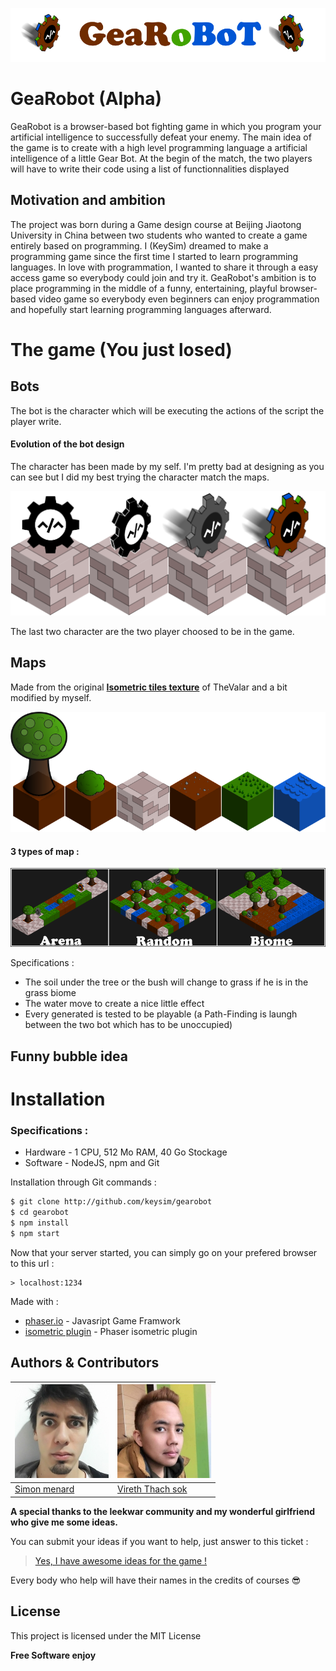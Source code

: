 ![Image of title](https://raw.githubusercontent.com/keysim/gearobot/master/doc/img/title.png)
# GeaRobot (Alpha)
GeaRobot is a browser-based bot fighting game in which you program your artificial intelligence to successfully defeat your enemy.
The main idea of the game is to create with a high level programming language a artificial intelligence of a little Gear Bot. At the begin of the match, the two players will have to write their code using a list of functionnalities displayed

## Motivation and ambition
The project was born during a Game design course at Beijing Jiaotong University in China between two students who wanted to create a game entirely based on programming. I (KeySim) dreamed to make a programming game since the first time I started to learn programming languages. In love with programmation, I wanted to share it through a easy access game so everybody could join and try it.
GeaRobot's ambition is to place programming in the middle of a funny, entertaining, playful browser-based video game so everybody even beginners can enjoy programmation and hopefully start learning programming languages afterward.


# The game (You just losed)

## Bots
The bot is the character which will be executing the actions of the script the player write.
#### Evolution of the bot design
The character has been made by my self. I'm pretty bad at designing as you can see but I did my best trying the character match the maps.

![Image of the bots](https://raw.githubusercontent.com/keysim/gearobot/master/doc/img/botDesign.png)

The last two character are the two player choosed to be in the game.

## Maps
Made from the original [**Isometric tiles texture**](http://opengameart.org/content/isometric-tileset) of TheValar and a bit modified by myself.

![Image of the tiles](https://raw.githubusercontent.com/keysim/gearobot/master/doc/img/mapTiles.png)

#### 3 types of map :

![Image of the maps](https://raw.githubusercontent.com/keysim/gearobot/master/doc/img/maps.png)

Specifications :
* The soil under the tree or the bush will change to grass if he is in the grass biome
* The water move to create a nice little effect
* Every generated is tested to be playable (a Path-Finding is laungh between the two bot which has to be unoccupied)

## Funny bubble idea


# Installation

### Specifications :
- Hardware - 1 CPU, 512 Mo RAM, 40 Go Stockage
- Software - NodeJS, npm and Git

Installation through Git commands :
```bash
$ git clone http://github.com/keysim/gearobot
$ cd gearobot
$ npm install
$ npm start
```
Now that your server started, you can simply go on your prefered browser to this url :
```
> localhost:1234
```

Made with :
* [phaser.io](http://phaser.io) - Javasript Game Framwork
* [isometric plugin](http://rotates.org/phaser/iso) - Phaser isometric plugin


## Authors & Contributors
[![Keysim](https://raw.githubusercontent.com/keysim/gearobot/master/doc/img/keysim.png)](http://keysim.fr) | [![Vireth](https://raw.githubusercontent.com/keysim/gearobot/master/doc/img/vireth.png)](http://vireth.com)
---|---
[Simon menard](keysim.fr) | [Vireth Thach sok](vireth.com)

**A special thanks to the leekwar community and my wonderful girlfriend who give me some ideas.**

You can submit your ideas if you want to help, just answer to this ticket :

>[Yes, I have awesome ideas for the game !](https://github.com/keysim/gearobot/issues/1)

Every body who help will have their names in the credits of courses :sunglasses:


License
----

This project is licensed under the MIT License

**Free Software enjoy**